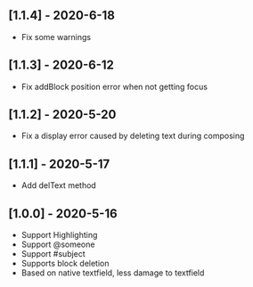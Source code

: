 ## [1.1.4] - 2020-6-18

-   Fix some warnings

## [1.1.3] - 2020-6-12

-   Fix addBlock position error when not getting focus

## [1.1.2] - 2020-5-20

-   Fix a display error caused by deleting text during composing

## [1.1.1] - 2020-5-17

-   Add delText method

## [1.0.0] - 2020-5-16

-   Support Highlighting
-   Support @someone
-   Support #subject
-   Supports block deletion
-   Based on native textfield, less damage to textfield
